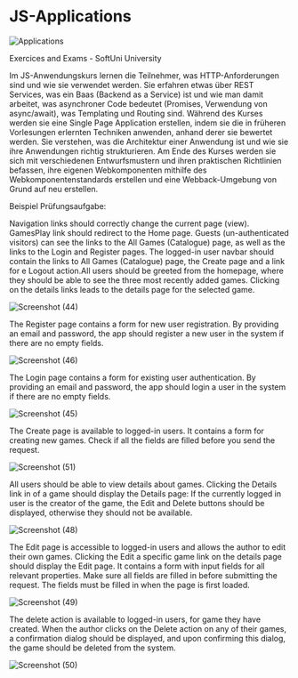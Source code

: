 # JS-Applications

![Applications](https://user-images.githubusercontent.com/108054083/230743007-c1f7469f-a13d-4b38-b994-7d7887a8c145.jpg)

Exercices and Exams - SoftUni University

Im JS-Anwendungskurs lernen die Teilnehmer, was HTTP-Anforderungen sind und wie sie verwendet werden. Sie erfahren etwas über REST Services, was ein Baas (Backend as a Service) ist und wie man damit arbeitet, was asynchroner Code bedeutet (Promises, Verwendung von async/await), was Templating und Routing sind. Während des Kurses werden sie eine Single Page Application erstellen, indem sie die in früheren Vorlesungen erlernten Techniken anwenden, anhand derer sie bewertet werden. Sie verstehen, was die Architektur einer Anwendung ist und wie sie ihre Anwendungen richtig strukturieren. Am Ende des Kurses werden sie sich mit verschiedenen Entwurfsmustern und ihren praktischen Richtlinien befassen, ihre eigenen Webkomponenten mithilfe des Webkomponentenstandards erstellen und eine Webback-Umgebung von Grund auf neu erstellen.

Beispiel Prüfungsaufgabe:

Navigation links should correctly change the current page (view). GamesPlay link should redirect to the Home page. Guests (un-authenticated visitors) can see the links to the All Games (Catalogue) page, as well as the links to the Login and Register pages. The logged-in user navbar should contain the links to All Games (Catalogue) page, the Create page and a link for e Logout action.All users should be greeted from the homepage, where they should be able to see the three most recently added games. Clicking on the details links leads to the details page for the selected game. 

![Screenshot (44)](https://user-images.githubusercontent.com/108054083/230744229-9971740c-1235-4ff3-bd8c-147d379afb0b.png)

The Register page contains a form for new user registration. By providing an email and password, the app should register a new user in the system if there are no empty fields.

![Screenshot (46)](https://user-images.githubusercontent.com/108054083/230744231-11d0c259-c0a3-45f1-9912-42db80056cb9.png)

The Login page contains a form for existing user authentication. By providing an email and password, the app should login a user in the system if there are no empty fields.

![Screenshot (45)](https://user-images.githubusercontent.com/108054083/230744230-04b789fc-2e54-42ae-be73-d13ed899db3d.png)


The Create page is available to logged-in users. It contains a form for creating new games. Check if all the fields are filled before you send the request.

![Screenshot (51)](https://user-images.githubusercontent.com/108054083/230744228-666c777d-bfca-4a6c-8aeb-9a979d7419c9.png)


All users should be able to view details about games. Clicking the Details link in of a game should display the Details page:
If the currently logged in user is the creator of the game, the Edit and Delete buttons should be displayed, otherwise they should not be available.

![Screenshot (48)](https://user-images.githubusercontent.com/108054083/230744233-cb358b1a-2c57-41dd-a6ca-e895c2271396.png)


The Edit page is accessible to logged-in users and allows the author to edit their own games. Clicking the Edit a specific game link on the details page should display the Edit page. It contains a form with input fields for all relevant properties. Make sure all fields are filled in before submitting the request. The fields must be filled in when the page is first loaded.

![Screenshot (49)](https://user-images.githubusercontent.com/108054083/230744234-45c39748-c94b-4a2d-9e15-ea3a3b84a540.png)

The delete action is available to logged-in users, for game they have created. When the author clicks on the Delete action on any of their games, a confirmation dialog should be displayed, and upon confirming this dialog, the game should be deleted from the system.

![Screenshot (50)](https://user-images.githubusercontent.com/108054083/230744235-2668d7e4-ec4f-4468-a4c9-a6fef0a6c1f5.png)








